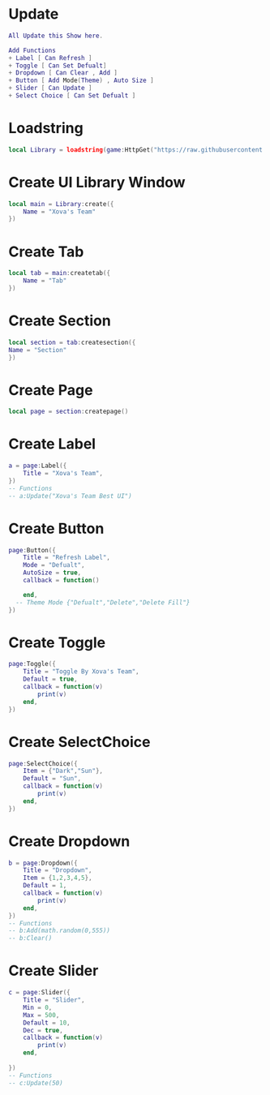 # Update
```lua
All Update this Show here.

Add Functions
+ Label [ Can Refresh ]
+ Toggle [ Can Set Defualt]
+ Dropdown [ Can Clear , Add ]
+ Button [ Add Mode(Theme) , Auto Size ]
+ Slider [ Can Update ]
+ Select Choice [ Can Set Defualt ]
```
# Loadstring
```lua
local Library = loadstring(game:HttpGet("https://raw.githubusercontent.com/SixZensED/Discord-Library/main/Library"))()
```
# Create UI Library Window
```lua
local main = Library:create({
	Name = "Xova's Team"
})
```
# Create Tab
```lua
local tab = main:createtab({
	Name = "Tab"
})
```
# Create Section
```lua
local section = tab:createsection({
Name = "Section"
})
```
# Create Page
```lua
local page = section:createpage()
```
# Create Label
```lua
a = page:Label({
	Title = "Xova's Team",
})
-- Functions
-- a:Update("Xova's Team Best UI")
```
# Create Button
```lua
page:Button({
	Title = "Refresh Label",
	Mode = "Defualt",
	AutoSize = true,
	callback = function()

	end,
  -- Theme Mode {"Defualt","Delete","Delete Fill"}
})
```
# Create Toggle
```lua
page:Toggle({
	Title = "Toggle By Xova's Team",
	Default = true,
	callback = function(v)
		print(v)
	end,
})
```
# Create SelectChoice
```lua
page:SelectChoice({
	Item = {"Dark","Sun"},
	Default = "Sun",
	callback = function(v)
		print(v)
	end,
})
```
# Create Dropdown
```lua
b = page:Dropdown({
	Title = "Dropdown",
	Item = {1,2,3,4,5},
	Default = 1,
	callback = function(v)
		print(v)
	end,
})
-- Functions
-- b:Add(math.random(0,555))
-- b:Clear()
```
# Create Slider
```lua
c = page:Slider({
	Title = "Slider",
	Min = 0,
	Max = 500,
	Default = 10,
	Dec = true,
	callback = function(v)
		print(v)
	end,
	
})
-- Functions
-- c:Update(50)
```
